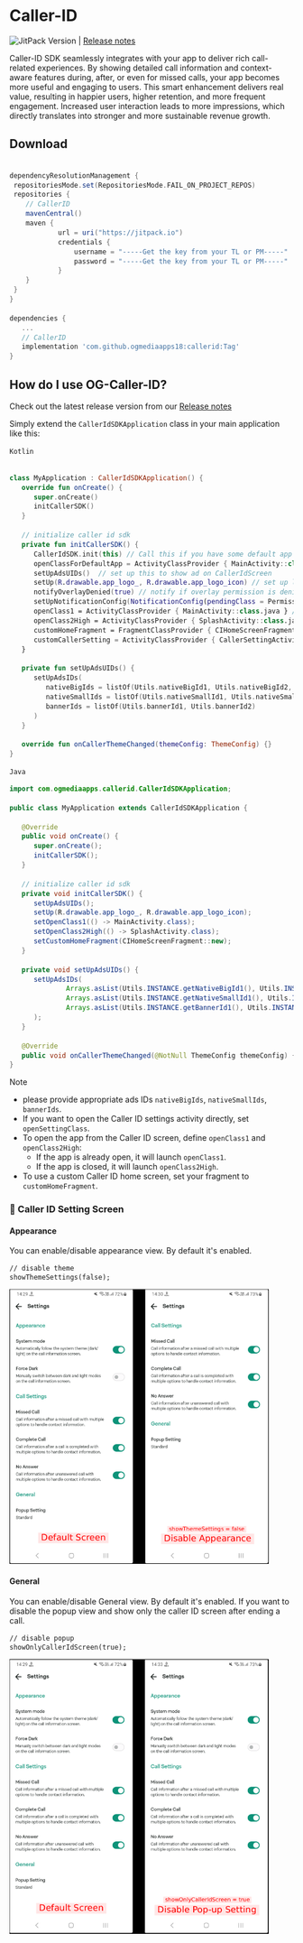 
# Caller-ID

![JitPack Version](https://img.shields.io/badge/JitPack-1.0.2--alpha--16-green)  |  [Release notes](https://sites.google.com/view/og-caller-id-release-notes)


Caller-ID SDK seamlessly integrates with your app to deliver rich call-related experiences. By showing detailed call information and context-aware features during, after, or even for missed calls, your app becomes more useful and engaging to users.
This smart enhancement delivers real value, resulting in happier users, higher retention, and more frequent engagement. Increased user interaction leads to more impressions, which directly translates into stronger and more sustainable revenue growth.

## Download

```gradle

dependencyResolutionManagement {
 repositoriesMode.set(RepositoriesMode.FAIL_ON_PROJECT_REPOS)
 repositories {
	// CallerID	
 	mavenCentral()
	maven {
            url = uri("https://jitpack.io")
            credentials {
                username = "-----Get the key from your TL or PM-----"
                password = "-----Get the key from your TL or PM-----"
            }
    }
 }
}

dependencies {
   ...
   // CallerID
   implementation 'com.github.ogmediaapps18:callerid:Tag'
}

```

## How do I use OG-Caller-ID?

Check out the latest release version from our [Release notes](https://sites.google.com/view/og-caller-id-release-notes)

Simply extend the `CallerIdSDKApplication` class in your main application like this:

`Kotlin`
```kotlin

class MyApplication : CallerIdSDKApplication() {
   override fun onCreate() {
      super.onCreate()
      initCallerSDK()
   }

   // initialize caller id sdk
   private fun initCallerSDK() {
      CallerIdSDK.init(this) // Call this if you have some default app to check (e.g message)
      openClassForDefaultApp = ActivityClassProvider { MainActivity::class.java } // ActivityClassProvider to open when user click on set as default app
      setUpAdsUIDs()  // set up this to show ad on CallerIdScreen
      setUp(R.drawable.app_logo_, R.drawable.app_logo_icon) // set up logo
      notifyOverlayDenied(true) // notify if overlay permission is denied
      setUpNotificationConfig(NotificationConfig(pendingClass = PermissionActivity::class.java)) // set up notification config for notify overlay permission is denied provide pendingClass which you want to open on click (default takes openClass1 ActivityClassProvider or openClass2High if provided)
      openClass1 = ActivityClassProvider { MainActivity::class.java } // ActivityClassProvider to open when user click on notification or any click where host app interacts on first priority
      openClass2High = ActivityClassProvider { SplashActivity::class.java } // ActivityClassProvider to open when user click on notification or any click where host app interacts on second priority
      customHomeFragment = FragmentClassProvider { CIHomeScreenFragment() } // FragmentClassProvider to set up custom first fragment of caller screen
      customCallerSetting = ActivityClassProvider { CallerSettingActivity::class.java } // ActivityClassProvider to set up custom caller setting screen
   }

   private fun setUpAdsUIDs() {
      setUpAdsIDs(
         nativeBigIds = listOf(Utils.nativeBigId1, Utils.nativeBigId2, Utils.nativeBigId3),
         nativeSmallIds = listOf(Utils.nativeSmallId1, Utils.nativeSmallId2),
         bannerIds = listOf(Utils.bannerId1, Utils.bannerId2)
      )
   }

   override fun onCallerThemeChanged(themeConfig: ThemeConfig) {}
}
```
`Java`
```Java
import com.ogmediaapps.callerid.CallerIdSDKApplication;

public class MyApplication extends CallerIdSDKApplication {

   @Override
   public void onCreate() {
      super.onCreate();
      initCallerSDK();
   }

   // initialize caller id sdk
   private void initCallerSDK() {
      setUpAdsUIDs();
      setUp(R.drawable.app_logo_, R.drawable.app_logo_icon);
      setOpenClass1(() -> MainActivity.class);
      setOpenClass2High(() -> SplashActivity.class);
      setCustomHomeFragment(CIHomeScreenFragment::new);
   }

   private void setUpAdsUIDs() {
      setUpAdsIDs(
              Arrays.asList(Utils.INSTANCE.getNativeBigId1(), Utils.INSTANCE.getNativeBigId2(), Utils.INSTANCE.getNativeBigId3()),
              Arrays.asList(Utils.INSTANCE.getNativeSmallId1(), Utils.INSTANCE.getNativeSmallId2()),
              Arrays.asList(Utils.INSTANCE.getBannerId1(), Utils.INSTANCE.getBannerId2())
      );
   }

   @Override
   public void onCallerThemeChanged(@NotNull ThemeConfig themeConfig) {}
}
```
> [!NOTE]
>* please provide appropriate ads IDs `nativeBigIds`, `nativeSmallIds`, `bannerIds`.
>* If you want to open the Caller ID settings activity directly, set `openSettingClass`.
>* To open the app from the Caller ID screen, define `openClass1` and `openClass2High`:
   >   - If the app is already open, it will launch `openClass1`.
>   - If the app is closed, it will launch `openClass2High`.
>* To use a custom Caller ID home screen, set your fragment to `customHomeFragment`.

### 🔧 Caller ID Setting Screen

#### Appearance
You can enable/disable appearance view. By default it's enabled.
``` 
// disable theme
showThemeSettings(false);
```
<a href="images/set_appearance.png">
  <img src="images/set_appearance.png" alt="Preview" width="460"/>
</a>

#### General
You can enable/disable General view. By default it's enabled. If you want to disable the popup view and show only the caller ID screen after ending a call.
``` 
// disable popup
showOnlyCallerIdScreen(true);
```
<a href="images/set_general.png">
  <img src="images/set_general.png" alt="Preview" width="460"/>
</a>

